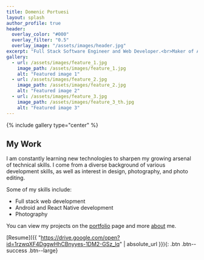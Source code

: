 ```yaml
---
title: Domenic Portuesi
layout: splash
author_profile: true
header:
  overlay_color: "#000"
  overlay_filter: "0.5"
  overlay_image: "/assets/images/header.jpg"
excerpt: "Full Stack Software Engineer and Web Developer.<br>Maker of Android apps.<br>Amateur Photographer."
gallery:
  - url: /assets/images/feature_1.jpg
    image_path: /assets/images/feature_1.jpg
    alt: "Featured image 1"
  - url: /assets/images/feature_2.jpg
    image_path: /assets/images/feature_2.jpg
    alt: "Featured image 2"
  - url: /assets/images/feature_3.jpg
    image_path: /assets/images/feature_3_th.jpg
    alt: "Featured image 3"
---
```


{% include gallery type="center" %}

## My Work
I am constantly learning new technologies to sharpen my growing arsenal of technical skills. I come from a diverse background of various development skills, as well as interest in design, photography, and photo editing.

Some of my skills include: 

- Full stack web development
- Android and React Native development
- Photography

You can view my projects on the [portfolio](/software/) page and more [about](/about/) me.

[Resume]({{ "https://drive.google.com/open?id=1rzwqXF4DggwHhCBnyyes-1DM2-GSz_lq" | absolute_url }}){: .btn .btn--success .btn--large}


